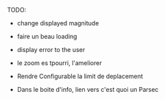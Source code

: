 TODO:

 
 * change displayed magnitude
 
 * faire un beau loading
 * display error to the user
 * le zoom es tpourri, l'ameliorer
 * Rendre Configurable la limit de deplacement
 * Dans le boite d'info, lien vers c'est quoi un Parsec
 